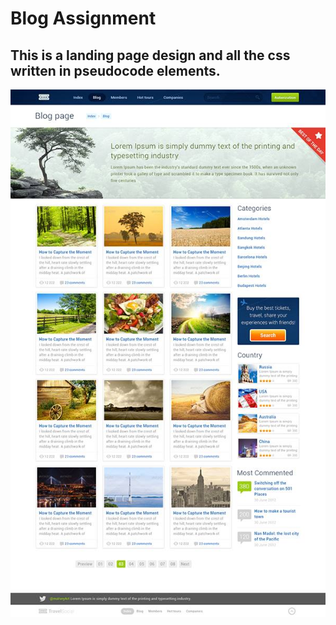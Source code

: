 # Blog Assignment

## This is a landing page design and all the css written in pseudocode elements.

![](https://github.com/geekfahim/Blog-Landing-Page/blob/master/blog.jpg)
